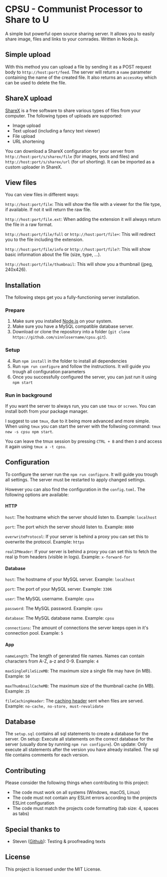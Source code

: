 # CPSU - Communist Processor to Share to U  
A simple but powerful open source sharing server. It allows you to easily share image, files and links to your comrades. Written in Node.js.

## Simple upload
With this method you can upload a file by sending it as a POST  request body to `http://host:port/feed`. The server will return a `name` parameter containing the name of the created file. It also returns an `accessKey` which can be used to delete the file.

## ShareX upload
[ShareX](https://github.com/ShareX/ShareX) is a free software to share various types of files from your computer. The following types of uploads are supported:
- Image upload
- Text upload (including a fancy text viewer)
- File upload
- URL shortening

You can download a ShareX configuration for your server from `http://host:port/s/sharex/file` (for images, texts and files) and `http://host:port/s/sharex/url` (for url shorting). It can be imported as a custom uploader in ShareX. 

## View files
You can view files in different ways:

`http://host:port/file`: This will show the file with a viewer for the file type, if available. If not it will return the raw file.

`http://host:port/file.ext`: When adding the extension it will always return the file in a raw format.

`http://host:port/file/full` or `http://host:port/file+`: This will redirect you to the file including the extension.

`http://host:port/file/info` or `http://host:port/file?`: This will show basic information about the file (size, type, ...).

`http://host:port/file/thumbnail`: This will show you a thumbnail (jpeg, 240x426).

## Installation  
The following steps get you a fully-functioning server installation.  

### Prepare
1. Make sure you installed [Node.js](https://nodejs.org) on your system.
2. Make sure you have a MySQL compatible database server.
3. Download or clone the repository into a folder (`git clone https://github.com/sinnlosername/cpsu.git`).

### Setup
4. Run `npm install` in the folder to install all dependencies
5. Run `npm run configure` and follow the instructions. It will guide you trough all configuration parameters
6. Once you successfully configured the server, you can just run it using `npm start`

### Run in background
If you want the server to always run, you can use `tmux` or `screen`. You can install both from your package manager.

I suggest to use `tmux`, due to it being more advanced and more simple. When using `tmux` you can start the
server with the follwoing command: `tmux new -s cpsu npm start`. 

You can leave the tmux session by pressing `CTRL + B` and then `D` and access it again using `tmux a -t cpsu`.

## Configuration
To configure the server run the `npm run configure`. It will guide you trough all settings. The server must be 
restarted to apply changed settings. 

However you can also find the configuration in the `config.toml`. The following options are available:
  
#### HTTP
`host`: The hostname which the server should listen to. Example: `localhost`

`port`: The port which the server should listen to. Example: `8080`

`overwriteProtocol`: If your server is behind a proxy you can set this to overwrite the protocol. Example: `https`

`realIPHeader`: If your server is behind a proxy you can set this to fetch the real ip from headers (visible in logs). Example: `x-forward-for`

#### Database
`host`: The hostname of your MySQL server. Example: `localhost`

`port`: The port of your MySQL server. Example: `3306`

`user`: The MySQL username. Example: `cpsu`

`password`: The MySQL password. Example: `cpsu`

`database`: The MySQL database name. Example: `cpsu`

`connections`: The amount of connections the server keeps open in it's connection pool. Example: `5`

#### App
`nameLength`: The length of generated file names. Names can contain characters from A-Z, a-z and 0-9. Example: `4`

`maxSingleFileSizeMB`: The maximum size a single file may have (in MB). Example: `50`

`maxThumbnailCacheMB`: The maximum size of the thumbnail cache (in MB). Example: `25`

`fileCachingHeader`: The [caching header](https://developer.mozilla.org/de/docs/Web/HTTP/Headers/Cache-Control) sent when files are served. Example: `no-cache, no-store, must-revalidate`

## Database
The `setup.sql` contains all sql statements to create a database for the server. 
On setup: Execute all statements on the correct database for the server (usually done by running `npm run configure`).
On update: Only execute all statements after the version you have already installed. The sql file contains comments for each version.

## Contributing  
Please consider the following things when contributing to this project:
- The code must work on all systems (Windows, macOS, Linux)
- The code must not contain any ESLint errors according to the projects ESLint configuration
- The code must match the projects code formatting (tab size: 4, spaces as tabs)

## Special thanks to
- Steven ([Github](https://github.com/StevenKGER)): Testing & proofreading texts

## License  
This project is licensed under the MIT License.
